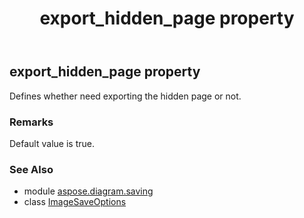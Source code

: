 ﻿---
title: export_hidden_page property
second_title: Aspose.Diagram for Python via .NET API References
description: 
type: docs
weight: 110
url: /python-net/aspose.diagram.saving/imagesaveoptions/export_hidden_page/
is_root: false
---

## export_hidden_page property


Defines whether need exporting the hidden page or not.
### Remarks 


Default value is true.

### See Also
* module [aspose.diagram.saving](../../)
* class [ImageSaveOptions](/diagram/python-net/aspose.diagram.saving/imagesaveoptions)
